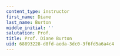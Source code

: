 ```yaml
---
content_type: instructor
first_name: Diane
last_name: Burton
middle_initial: ''
salutation: Prof.
title: Prof. Diane Burton
uid: 68893228-d8fd-aeda-3dc0-3f6fd5a6a4c4
---
```

